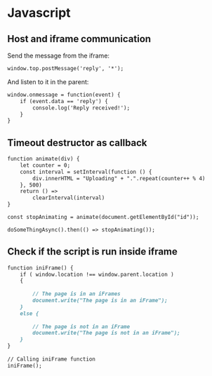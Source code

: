# Javascript

## Host and iframe communication

Send the message from the iframe:
```markdown
window.top.postMessage('reply', '*');
```
And listen to it in the parent:
```markdown
window.onmessage = function(event) {
    if (event.data == 'reply') {
        console.log('Reply received!');
    }
}
```

## Timeout destructor as callback

```markdown
function animate(div) {
    let counter = 0;
    const interval = setInterval(function () {
        div.innerHTML = "Uploading" + ".".repeat(counter++ % 4)
    }, 500)
    return () =>
        clearInterval(interval)
}

const stopAnimating = animate(document.getElementById("id"));

doSomeThingAsync().then(() => stopAnimating());
```

## Check if the script is run inside iframe

```markdown
function iniFrame() { 
    if ( window.location !== window.parent.location ) 
    { 
      
        // The page is in an iFrames 
        document.write("The page is in an iFrame"); 
    }  
    else { 
          
        // The page is not in an iFrame 
        document.write("The page is not in an iFrame"); 
    } 
} 
  
// Calling iniFrame function 
iniFrame(); 
```
